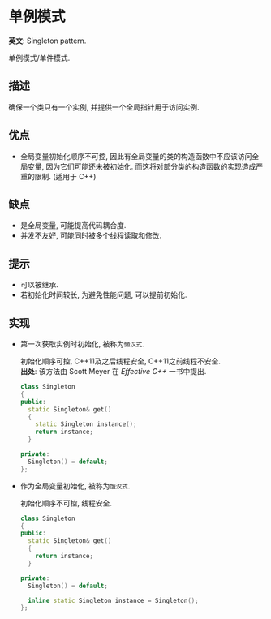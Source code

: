 # 单例模式

**英文**: Singleton pattern.  

单例模式/单件模式.

## 描述

确保一个类只有一个实例, 并提供一个全局指针用于访问实例.

## 优点

- 全局变量初始化顺序不可控, 因此有全局变量的类的构造函数中不应该访问全局变量, 因为它们可能还未被初始化. 而这将对部分类的构造函数的实现造成严重的限制. (适用于 C++)

## 缺点

- 是全局变量, 可能提高代码耦合度.
- 并发不友好, 可能同时被多个线程读取和修改.

## 提示

- 可以被继承.
- 若初始化时间较长, 为避免性能问题, 可以提前初始化.

## 实现

- 第一次获取实例时初始化, 被称为`懒汉式`.  

  初始化顺序可控, C++11及之后线程安全, C++11之前线程不安全.  
  **出处**: 该方法由 Scott Meyer 在 *Effective C++* 一书中提出.  

  ```cpp
  class Singleton
  {
  public:
    static Singleton& get()
    {
      static Singleton instance();
      return instance;
    }

  private:
    Singleton() = default;
  };
  ```

- 作为全局变量初始化, 被称为`饿汉式`.  

  初始化顺序不可控, 线程安全.  

  ```cpp
  class Singleton
  {
  public:
    static Singleton& get()
    {
      return instance;
    }

  private:
    Singleton() = default;

    inline static Singleton instance = Singleton();
  };
  ```
  